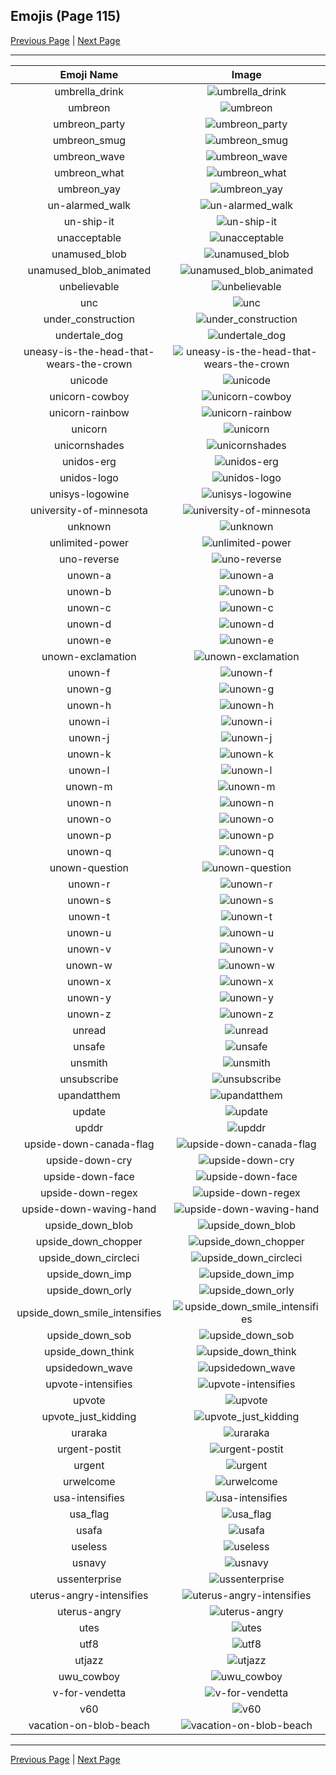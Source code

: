 
## Emojis (Page 115)

[Previous Page](/docs/hc/page-t-0114.md)
  | [Next Page](/docs/hc/page-v-0116.md)

<hr />

|Emoji Name|Image|
| :-: | :-: |
|umbrella_drink| ![umbrella_drink](/emojis/hc/umbrella_drink.png)|
|umbreon| ![umbreon](/emojis/hc/umbreon.gif)|
|umbreon_party| ![umbreon_party](/emojis/hc/umbreon_party.png)|
|umbreon_smug| ![umbreon_smug](/emojis/hc/umbreon_smug.png)|
|umbreon_wave| ![umbreon_wave](/emojis/hc/umbreon_wave.png)|
|umbreon_what| ![umbreon_what](/emojis/hc/umbreon_what.png)|
|umbreon_yay| ![umbreon_yay](/emojis/hc/umbreon_yay.gif)|
|un-alarmed_walk| ![un-alarmed_walk](/emojis/hc/un-alarmed_walk.gif)|
|un-ship-it| ![un-ship-it](/emojis/hc/un-ship-it.png)|
|unacceptable| ![unacceptable](/emojis/hc/unacceptable.gif)|
|unamused_blob| ![unamused_blob](/emojis/hc/unamused_blob.png)|
|unamused_blob_animated| ![unamused_blob_animated](/emojis/hc/unamused_blob_animated.gif)|
|unbelievable| ![unbelievable](/emojis/hc/unbelievable.png)|
|unc| ![unc](/emojis/hc/unc.jpg)|
|under_construction| ![under_construction](/emojis/hc/under_construction.gif)|
|undertale_dog| ![undertale_dog](/emojis/hc/undertale_dog.gif)|
|uneasy-is-the-head-that-wears-the-crown| ![uneasy-is-the-head-that-wears-the-crown](/emojis/hc/uneasy-is-the-head-that-wears-the-crown.png)|
|unicode| ![unicode](/emojis/hc/unicode.png)|
|unicorn-cowboy| ![unicorn-cowboy](/emojis/hc/unicorn-cowboy.png)|
|unicorn-rainbow| ![unicorn-rainbow](/emojis/hc/unicorn-rainbow.png)|
|unicorn| ![unicorn](/emojis/hc/unicorn.png)|
|unicornshades| ![unicornshades](/emojis/hc/unicornshades.png)|
|unidos-erg| ![unidos-erg](/emojis/hc/unidos-erg.png)|
|unidos-logo| ![unidos-logo](/emojis/hc/unidos-logo.png)|
|unisys-logowine| ![unisys-logowine](/emojis/hc/unisys-logowine.png)|
|university-of-minnesota| ![university-of-minnesota](/emojis/hc/university-of-minnesota.png)|
|unknown| ![unknown](/emojis/hc/unknown.png)|
|unlimited-power| ![unlimited-power](/emojis/hc/unlimited-power.png)|
|uno-reverse| ![uno-reverse](/emojis/hc/uno-reverse.png)|
|unown-a| ![unown-a](/emojis/hc/unown-a.png)|
|unown-b| ![unown-b](/emojis/hc/unown-b.png)|
|unown-c| ![unown-c](/emojis/hc/unown-c.png)|
|unown-d| ![unown-d](/emojis/hc/unown-d.png)|
|unown-e| ![unown-e](/emojis/hc/unown-e.png)|
|unown-exclamation| ![unown-exclamation](/emojis/hc/unown-exclamation.png)|
|unown-f| ![unown-f](/emojis/hc/unown-f.png)|
|unown-g| ![unown-g](/emojis/hc/unown-g.png)|
|unown-h| ![unown-h](/emojis/hc/unown-h.png)|
|unown-i| ![unown-i](/emojis/hc/unown-i.png)|
|unown-j| ![unown-j](/emojis/hc/unown-j.png)|
|unown-k| ![unown-k](/emojis/hc/unown-k.png)|
|unown-l| ![unown-l](/emojis/hc/unown-l.png)|
|unown-m| ![unown-m](/emojis/hc/unown-m.png)|
|unown-n| ![unown-n](/emojis/hc/unown-n.png)|
|unown-o| ![unown-o](/emojis/hc/unown-o.png)|
|unown-p| ![unown-p](/emojis/hc/unown-p.png)|
|unown-q| ![unown-q](/emojis/hc/unown-q.png)|
|unown-question| ![unown-question](/emojis/hc/unown-question.png)|
|unown-r| ![unown-r](/emojis/hc/unown-r.png)|
|unown-s| ![unown-s](/emojis/hc/unown-s.png)|
|unown-t| ![unown-t](/emojis/hc/unown-t.png)|
|unown-u| ![unown-u](/emojis/hc/unown-u.png)|
|unown-v| ![unown-v](/emojis/hc/unown-v.png)|
|unown-w| ![unown-w](/emojis/hc/unown-w.png)|
|unown-x| ![unown-x](/emojis/hc/unown-x.png)|
|unown-y| ![unown-y](/emojis/hc/unown-y.png)|
|unown-z| ![unown-z](/emojis/hc/unown-z.png)|
|unread| ![unread](/emojis/hc/unread.png)|
|unsafe| ![unsafe](/emojis/hc/unsafe.png)|
|unsmith| ![unsmith](/emojis/hc/unsmith.gif)|
|unsubscribe| ![unsubscribe](/emojis/hc/unsubscribe.png)|
|upandatthem| ![upandatthem](/emojis/hc/upandatthem.gif)|
|update| ![update](/emojis/hc/update.png)|
|upddr| ![upddr](/emojis/hc/upddr.png)|
|upside-down-canada-flag| ![upside-down-canada-flag](/emojis/hc/upside-down-canada-flag.png)|
|upside-down-cry| ![upside-down-cry](/emojis/hc/upside-down-cry.png)|
|upside-down-face| ![upside-down-face](/emojis/hc/upside-down-face.gif)|
|upside-down-regex| ![upside-down-regex](/emojis/hc/upside-down-regex.png)|
|upside-down-waving-hand| ![upside-down-waving-hand](/emojis/hc/upside-down-waving-hand.png)|
|upside_down_blob| ![upside_down_blob](/emojis/hc/upside_down_blob.png)|
|upside_down_chopper| ![upside_down_chopper](/emojis/hc/upside_down_chopper.png)|
|upside_down_circleci| ![upside_down_circleci](/emojis/hc/upside_down_circleci.png)|
|upside_down_imp| ![upside_down_imp](/emojis/hc/upside_down_imp.png)|
|upside_down_orly| ![upside_down_orly](/emojis/hc/upside_down_orly.jpg)|
|upside_down_smile_intensifies| ![upside_down_smile_intensifies](/emojis/hc/upside_down_smile_intensifies.gif)|
|upside_down_sob| ![upside_down_sob](/emojis/hc/upside_down_sob.png)|
|upside_down_think| ![upside_down_think](/emojis/hc/upside_down_think.png)|
|upsidedown_wave| ![upsidedown_wave](/emojis/hc/upsidedown_wave.gif)|
|upvote-intensifies| ![upvote-intensifies](/emojis/hc/upvote-intensifies.gif)|
|upvote| ![upvote](/emojis/hc/upvote.png)|
|upvote_just_kidding| ![upvote_just_kidding](/emojis/hc/upvote_just_kidding.gif)|
|uraraka| ![uraraka](/emojis/hc/uraraka.png)|
|urgent-postit| ![urgent-postit](/emojis/hc/urgent-postit.png)|
|urgent| ![urgent](/emojis/hc/urgent.png)|
|urwelcome| ![urwelcome](/emojis/hc/urwelcome.png)|
|usa-intensifies| ![usa-intensifies](/emojis/hc/usa-intensifies.gif)|
|usa_flag| ![usa_flag](/emojis/hc/usa_flag.png)|
|usafa| ![usafa](/emojis/hc/usafa.png)|
|useless| ![useless](/emojis/hc/useless.png)|
|usnavy| ![usnavy](/emojis/hc/usnavy.png)|
|ussenterprise| ![ussenterprise](/emojis/hc/ussenterprise.png)|
|uterus-angry-intensifies| ![uterus-angry-intensifies](/emojis/hc/uterus-angry-intensifies.gif)|
|uterus-angry| ![uterus-angry](/emojis/hc/uterus-angry.png)|
|utes| ![utes](/emojis/hc/utes.png)|
|utf8| ![utf8](/emojis/hc/utf8.png)|
|utjazz| ![utjazz](/emojis/hc/utjazz.png)|
|uwu_cowboy| ![uwu_cowboy](/emojis/hc/uwu_cowboy.png)|
|v-for-vendetta| ![v-for-vendetta](/emojis/hc/v-for-vendetta.png)|
|v60| ![v60](/emojis/hc/v60.png)|
|vacation-on-blob-beach| ![vacation-on-blob-beach](/emojis/hc/vacation-on-blob-beach.png)|

<hr/>

[Previous Page](/docs/hc/page-t-0114.md)
  | [Next Page](/docs/hc/page-v-0116.md)
